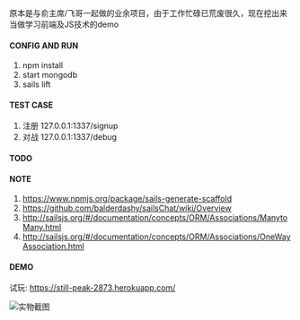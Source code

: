 原本是与俞主席/飞哥一起做的业余项目，由于工作忙碌已荒废很久，现在挖出来当做学习前端及JS技术的demo

#### CONFIG AND RUN

1. npm install
2. start mongodb
3. sails lift

#### TEST CASE

1. 注册 127.0.0.1:1337/signup
2. 对战 127.0.0.1:1337/debug

#### TODO

#### NOTE

1. https://www.npmjs.org/package/sails-generate-scaffold
2. https://github.com/balderdashy/sailsChat/wiki/Overview
3. http://sailsjs.org/#/documentation/concepts/ORM/Associations/ManytoMany.html
4. http://sailsjs.org/#/documentation/concepts/ORM/Associations/OneWayAssociation.html

#### DEMO

试玩: https://still-peak-2873.herokuapp.com/

![实物截图](https://cloud.githubusercontent.com/assets/1892479/7452327/f3c611f4-f28e-11e4-82cd-88b48e3fb6fb.jpg)
